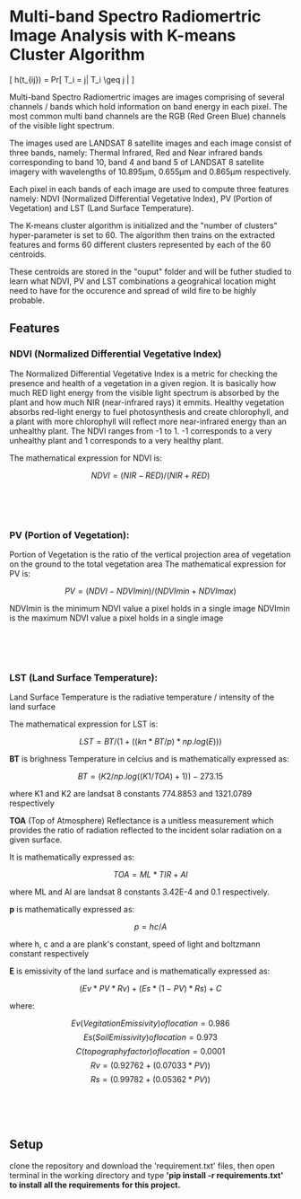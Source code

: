 # Multi-band Spectro Radiomertric Image Analysis with K-means Cluster Algorithm

\[
  h(t_{ij}) = Pr[ T_i = j| T_i \geq j |
\]

Multi-band Spectro Radiomertric images are images comprising of several channels / bands which hold information on band energy in each pixel.
The most common multi band channels are the RGB (Red Green Blue) channels of the visible light spectrum.

The images used are LANDSAT 8 satellite images and each image consist of three bands, namely: Thermal Infrared, Red and Near infrared bands corresponding to band 10, band 4 and band 5 of LANDSAT 8 satellite imagery with wavelengths of 10.895µm, 0.655µm and 0.865µm respectively.

Each pixel in each bands of each image are used to compute three features namely: NDVI (Normalized Differential Vegetative Index), PV (Portion of Vegetation) and LST (Land Surface Temperature).

The K-means cluster algorithm is initialized and the "number of clusters" hyper-parameter is set to 60.
The algorithm then trains on the extracted features and forms 60 different clusters represented by each of the 60 centroids.

These centroids are stored in the "ouput" folder and will be futher studied to learn what NDVI, PV and LST combinations a geograhical location might need to have for the occurence and spread of wild fire to be highly probable.


## Features

### NDVI (Normalized Differential Vegetative Index)
The Normalized Differential Vegetative Index is a metric for checking the presence and health of a vegetation in a given region.
It is basically how much RED light energy from the visible light spectrum is absorbed by the plant and how much NIR (near-infrared rays) it emmits.
Healthy vegetation absorbs red-light energy to fuel photosynthesis and create chlorophyll, and a plant with more chlorophyll will reflect more near-infrared energy than an unhealthy plant.
The NDVI ranges from -1 to 1. -1 corresponds to a very unhealthy plant and 1 corresponds to a very healthy plant.

The mathematical expression for NDVI is:

$$ NDVI = (NIR - RED)/(NIR + RED) $$

<br><br><br>

### PV (Portion of Vegetation):
Portion of Vegetation is the ratio of the vertical projection area of vegetation on the ground to the total vegetation area
The mathematical expression for PV is:

$$ PV = (NDVI - NDVImin) / (NDVImin + NDVImax) $$

NDVImin is the minimum NDVI value a pixel holds in a single image
NDVImin is the maximum NDVI value a pixel holds in a single image

<br><br><br>


### LST (Land Surface Temperature):
Land Surface Temperature is the radiative temperature / intensity of the land surface

The mathematical expression for LST is:

$$ LST = BT / ( 1 + ( ( kn * BT / p ) * np.log(E) ) ) $$

**BT** is brighness Temperature in celcius and is mathematically expressed as:

$$ BT = (K2 / np.log( ( K1 / TOA ) + 1 )) - 273.15 $$

where K1 and K2 are landsat 8 constants 774.8853 and 1321.0789 respectively

**TOA** (Top of Atmosphere) Reflectance is a unitless measurement which provides the ratio of radiation reflected to the incident solar radiation on a given surface.

It is mathematically expressed as:

$$ TOA = ML * TIR + Al $$

where ML and Al are landsat 8 constants 3.42E-4 and 0.1 respectively.

**p** is mathematically expressed as:

$$ p = hc/A $$

where h, c and a are plank's constant, speed of light and boltzmann constant respectively

**E** is emissivity of the land surface and is mathematically expressed as:

$$ ( Ev * PV * Rv ) + ( Es * ( 1 - PV ) * Rs ) + C $$

where:

$$ Ev (Vegitation Emissivity) of location = 0.986 $$
$$ Es (Soil Emissivity) of location = 0.973 $$
$$ C (topography factor) of location = 0.0001 $$
$$ Rv = (0.92762 + (0.07033*PV)) $$
$$ Rs = (0.99782 + (0.05362 * PV)) $$

<br><br><br>

## Setup
clone the repository and download the 'requirement.txt' files, then open terminal in the working directory and  type <strong>'pip install -r requirements.txt'<strong> to install all the requirements for this project.
